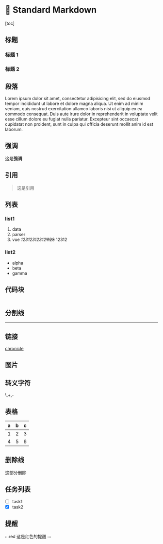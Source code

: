 # 🐅 Standard Markdown

[toc]

## 标题

### 标题 1

### 标题 2

## 段落

Lorem ipsum dolor sit amet, consectetur adipisicing elit, sed do eiusmod tempor incididunt ut labore et dolore magna aliqua. Ut enim ad minim veniam, quis nostrud exercitation ullamco laboris nisi ut aliquip ex ea commodo consequat. Duis aute irure dolor in reprehenderit in voluptate velit esse cillum dolore eu fugiat nulla pariatur. Excepteur sint occaecat cupidatat non proident, sunt in culpa qui officia deserunt mollit anim id est laborum.

## 强调

这是**强调**

## 引用

> 这是引用

## 列表

### list1

1. data
2. parser
3. vue
*12312312312*~~1123~~
12312

### list2

- alpha
- beta
- gamma

## 代码块

```js

```

## 分割线

---

## 链接

[chronicle](https://github.com/Liszt-Fly/chronicle)

## 图片

## 转义字符

\\,\+,\-

## 表格

| a   | b   | c   |
| --- | --- | --- |
| 1   | 2   | 3   |
| 4   | 5   | 6   |

## 删除线

这部分~~删除~~

## 任务列表

- [ ] task1
- [x] task2

## 提醒

:::red
这是红色的提醒
:::
